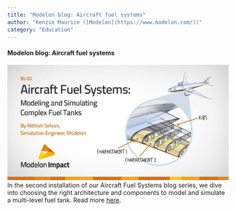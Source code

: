 ```yaml
---
title: "Modelon blog: Aircraft fuel systems"
author: "Kenzie Maurice ([Modelon](https://www.modelon.com/))"
category: "Education"
---
```


#### Modelon blog: Aircraft fuel systems
![Modelon blog](Modelon_AircraftFuel.jpg)
In the second installation of our Aircraft Fuel Systems blog series, we dive into choosing the right architecture and components to model and simulate a multi-level fuel tank. Read more [here](https://bit.ly/3tV1kIC).
